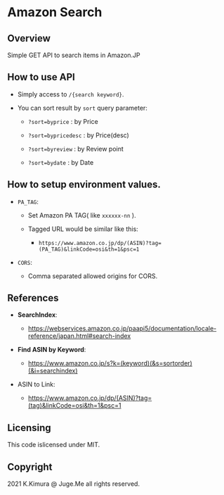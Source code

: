 # Amazon Search

## Overview

Simple GET API to search items in Amazon.JP


## How to use API

- Simply access to `/{search keyword}`.

- You can sort result by `sort` query parameter:

  - `?sort=byprice` : by Price

  - `?sort=bypricedesc` : by Price(desc)

  - `?sort=byreview` : by Review point

  - `?sort=bydate` : by Date


## How to setup environment values.

- `PA_TAG`:

  - Set Amazon PA TAG( like `xxxxxx-nn` ).

  - Tagged URL would be similar like this:

    - `https://www.amazon.co.jp/dp/(ASIN)?tag=(PA_TAG)&linkCode=osi&th=1&psc=1`

- `CORS`:

  - Comma separated allowed origins for CORS.


## References

- **SearchIndex**: 

  - https://webservices.amazon.co.jp/paapi5/documentation/locale-reference/japan.html#search-index


- **Find ASIN by Keyword**: 

  - https://www.amazon.co.jp/s?k=(keyword)(&s=sortorder)(&i=searchindex)

- ASIN to Link:

  - https://www.amazon.co.jp/dp/(ASIN)?tag=(tag)&linkCode=osi&th=1&psc=1



## Licensing

This code islicensed under MIT.


## Copyright

2021 K.Kimura @ Juge.Me all rights reserved.



